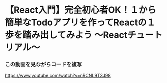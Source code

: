 # 【React入門】完全初心者OK！１から簡単なTodoアプリを作ってReactの１歩を踏み出してみよう 〜Reactチュートリアル〜

### この動画を見ながらコードを複写


https://www.youtube.com/watch?v=nRCNL9T3J98

